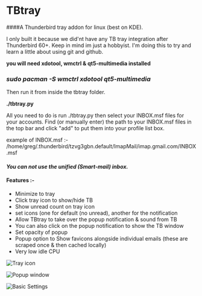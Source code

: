 # TBtray

####A Thunderbird tray addon for linux (best on KDE).

I only built it because we did'nt have any TB tray integration after Thunderbird 60+. 
Keep in mind im just a hobbyist. I'm doing this to try and learn a little about using git and github.

**you will need xdotool, wmctrl & qt5-multimedia installed**

### ***sudo pacman -S wmctrl xdotool qt5-multimedia***

Then run it from inside the tbtray folder.

**./tbtray.py**

All you need to do is run ./tbtray.py then select your INBOX.msf files for your accounts. 
Find (or manually enter) the path to your INBOX.msf files in the top bar and click "add" to put them
into your profile list box.

example of INBOX.msf :-
/home/greg/.thunderbird/tzvg3gbn.default/ImapMail/imap.gmail.com/INBOX.msf


#### **_You can not use the unified (Smart-mail) inbox._**


#### Features :-

* Minimize to tray
* Click tray icon to show/hide TB
* Show unread count on tray icon
* set icons (one for default (no unread), another for the notification
* Allow TBtray to take over the popup notification & sound from TB
* You can also click on the popup notification to show the TB window
* Set opacity of popup
* Popup option to Show favicons alongside individual emails (these are scraped once & then cached locally)
* Very low idle CPU



![Tray icon](https://i.imgur.com/Kocpyo8.png)

![Popup window](https://i.imgur.com/0AnneUK.png)

![Basic Settings](https://i.imgur.com/lIJKRgZ.png)

